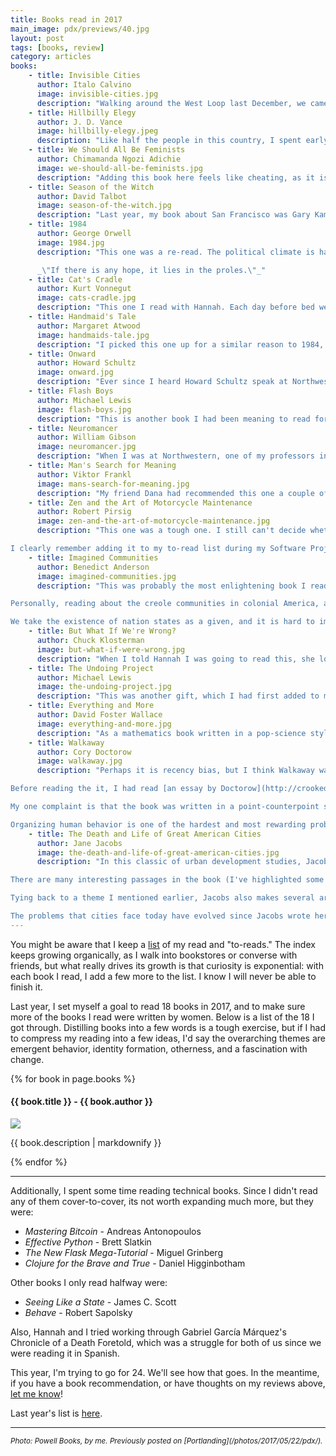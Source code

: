 ```yaml
---
title: Books read in 2017
main_image: pdx/previews/40.jpg
layout: post
tags: [books, review]
category: articles
books:
    - title: Invisible Cities
      author: Italo Calvino
      image: invisible-cities.jpg
      description: "Walking around the West Loop last December, we came across a great [used book store](http://www.open-books.org/). I picked up _Invisible Cities_, not really knowing what to expect, but knowing it'd be good. It was. The book is told from the perspective of Marco Polo, who is telling Kublai Khan about his travels through the Khan's empire. Each chapter is devoted to a city, with short exchanges between the explorer and the emperor scattered throughout. Commentary about identities, culture, and cosmopolitanism make these conversations the best parts of the book. In many ways, the surreal descriptions of the cities reminded me of reading Borges, full of infinities, circularities, and strange anachronisms. With remarks such as \"A description of Zaira as it is today should contain all Zaira's past,\" or \"The more one was lost in unfamiliar quarters of distant cities, the more one understood the other cities he had crossed to arrive there,\" it kept me thinking about path dependence, how experiences form one's self, and how lucky I am to have traveled around the world. This is one I'll probably re-read in a few years."
    - title: Hillbilly Elegy
      author: J. D. Vance
      image: hillbilly-elegy.jpeg
      description: "Like half the people in this country, I spent early 2017 trying to figure out what the hell had just happened. I got this book as a gift, and started reading it right away. The book has become one of the essentials in building up the narrative of the poor white underclass that got Trump to power. When I read it, I saw it as a viable explanation: disenfranchised rednecks losing their jobs were looking to improve their economic outlook. But as time went on, I started buying into that story less and less. I'm convinced the rise of Trump is [all about racism](https://twitter.com/Noahpinion/status/946446862898282496) and an unwillingness to pay for government services that _the other_ will enjoy - but I digress, back to the book. My life in the US has been limited to a very narrow population, first at Northwestern, and now in San Francisco. With his book, Vance does a good job of giving us a window into a community that, at least for me, had been totally inaccessible. Just that makes the book worthwhile."
    - title: We Should All Be Feminists
      author: Chimamanda Ngozi Adichie
      image: we-should-all-be-feminists.jpg
      description: "Adding this book here feels like cheating, as it is more a short essay than an actual book. If you don't want to read the book, there's a [TED talk](https://www.ted.com/talks/chimamanda_ngozi_adichie_we_should_all_be_feminists) that has 90% the same content word for word. The main point that Adichie makes is that most issues around gender are structural, and that we should change the way we interact with others if we actually believe that something should be done about gender equality. She makes obvious points (at least, obvious to me), such as the fact that male/female portrayals in our culture are based on old stereotypes, and  that we have to educate kids about gender roles differently, but more importantly she talks about how we should react to day-to-day interactions that we tend to ignore."
    - title: Season of the Witch
      author: David Talbot
      image: season-of-the-witch.jpg
      description: "Last year, my book about San Francisco was Gary Kamiya's [Cool Gray City of Love](/articles/2017/01/06/books/#cool-gray-city-of-love---gary-kamiya). This time, it was Talbot's. Unlike Kamiya's, Season of The Witch talks about a much more specific time in SF history (the 60s, 70s and 80s), but both books tell specific stories of people, places, and events that are often overlooked. It was an enjoyable read, and gave me a fresh view of the city that I live in. The sections that discuss the art and music scene in San Francisco were especially interesting, as I knew all about the images and sounds, but little of their background."
    - title: 1984
      author: George Orwell
      image: 1984.jpg
      description: "This one was a re-read. The political climate is harsh, and, like others, I turned to the classic dystopias to try to make sense of it. Needless to say, I saw this book with very different eyes now than ~10 years ago when I read it the first time. It made me think a lot about the Holocaust, and how people slowly [get used to things](http://www.nybooks.com/daily/2016/11/10/trump-election-autocracy-rules-for-survival/). It is scary to be the proverbial [boiling frogs](https://en.wikipedia.org/wiki/Boiling_frog). The news cycle is so fast that we don't remember what we were angry about a few days ago. As someone joked [on Twitter](https://twitter.com/saladinahmed/status/827919217504710656), every day the disembodied head of the president screams slogans and propaganda in doublespeak at us through our pocket glass rectangles. Insanity. \n

      _\"If there is any hope, it lies in the proles.\"_"
    - title: Cat's Cradle
      author: Kurt Vonnegut
      image: cats-cradle.jpg
      description: "This one I read with Hannah. Each day before bed we'd take turns reading a chapter or two to each other, and it made for great conversations. I knew nothing about the book when we started it, and it ended up being full of themes I really enjoy thinking about: technology's ifnluence on society, social control through culture, and shared identity formation. Most of the book is set on the fictional Caribbean island of San Lorenzo, where people are extremely poor, and the locals follow the cryptic religion of Bokononism. Vonnegut does a great job of building up the tenets of Bokononism, and introduces some great concepts like the [Granfalloon](https://en.wikipedia.org/wiki/Granfalloon), \"a group of people who affect a shared identity or purpose, but whose mutual association is meaningless\" such as companies, states, religions, and more. It was right up my alley."
    - title: Handmaid's Tale
      author: Margaret Atwood
      image: handmaids-tale.jpg
      description: "I picked this one up for a similar reason to 1984, dystopic novels help us understand our lives, but perhaps more importantly it helped me understand the lives of others. Handmaid's Tale is written from the perspective of Offred, an opressed woman in an extremely misogynistic and religious society where there is an underclass of women kept and used only for reproductive purposes. Her story is covered front to back with ideas and details that only a woman could write about. It is easy to build empathy with the handmaids in the book, and the suffering that they go through, but it is also clear that a lot of the themes are just more extreme cases of gender discrimination and violence that occur in our society today. I might start watching the TV show this year."
    - title: Onward
      author: Howard Schultz
      image: onward.jpg
      description: "Ever since I heard Howard Schultz speak at Northwestern four years ago, I wanted to read his books. As a coffee snob who regularly complains about Starbucks’s quality, I went to the event with low expectations and interested mostly in the cult of personality. Even though I hate their product, he did a good job and got me interested in his company. Now, years later, having finally read one of his two books, I have to say I feel conflicted about Onward. The book lays out the reasons for Starbucks's outsized role in the industry, and its influence in American coffee culture, but it does so with a self-indulgent tone that’s hard to take seriously. I did a [full review](/articles/2017/07/16/onward/) back in July, and I think reading that will give you all the info you need - reading the book is not worth it."
    - title: Flash Boys
      author: Michael Lewis
      image: flash-boys.jpg
      description: "This is another book I had been meaning to read for a while (although I actually listened to the audiobook). In it Lewis sheds light on one of the many faces of economic arbitrage in the 21st century. _Flash Boys_ is a story about how Wall Street banks, hedge funds, and other financial institutions apply high frequency trading (HFT) techniques to gain an edge over other players in the most competitive financial markets. It is a great story at the intersection of technology, finance, complexity, and human behavior, and I found listening to it quite enjoyable. Read my full review [here](/articles/2017/08/30/flash/)."
    - title: Neuromancer
      author: William Gibson
      image: neuromancer.jpg
      description: "When I was at Northwestern, one of my professors in the economics department insisted that as someone working in technology I should read Neuromancer. In my professor's words, \"you'd never believe it was published when it was,\" and Gibson's view of the future in 1984 was indeed forward-looking. He came up with the concepts of _Cyberspace_, as well as _The Matrix_ \"_a consensual hallucination experienced daily by billions of legitimate operators, in every nation ... A graphic representation of data abstracted from banks of every computer in the human system. Unthinkable complexity._\" Reading this in the 80s must have evoked very different images than it does today. In some ways Gibson's writing was amazingly prescient. On the one hand, biohacking and internet-like virtual reality are central themes to the story, but on the other hand so are payphones. What I found most interesting in the book were the conversations between people and machines, and their discussions of consciousness, memory, and mortality. Had I read it when it first came out, those would not have been as interesting."
    - title: Man's Search for Meaning
      author: Viktor Frankl
      image: mans-search-for-meaning.jpg
      description: "My friend Dana had recommended this one a couple of years ago during a trip to New York. The book is divided into two parts. The first, a narration of Frankl's experience as a prisoner in Auschwitz during World War II, is much more interesting than the second, an introduction to Logotherapy, the author's theory of psychology. As you would expect, the book is full of horrible stories from the death camps, but Frankl's tenet of finding meaning in the worst conditions imaginable gives the reader reasons to be optimistic, too - even there, people found humanity and reasons to keep going. Listening to this audiobook made for some very introspective bike rides to and from work. \"Those who have a _why_ to live, can bear with almost any _how_.\""
    - title: Zen and the Art of Motorcycle Maintenance
      author: Robert Pirsig
      image: zen-and-the-art-of-motorcycle-maintenance.jpg
      description: "This one was a tough one. I still can't decide whether I liked it or hated it. _Zen_ is a book of dichotomies. Romantics and classics, technology and humanism, the narrator and Phaedrus. At first, I enjoyed the conversations about philosophy, but hated the author's ramblings on Quality -- his undefinable theory of reality -- and his time in academia. The book is redeemed by the fact that it is based on the author's life and his struggle with schizophrenia. The stories of human interaction with friends, family, colleagues, and the narrator himself are much more interesting than the philosophical discourse.\n

I clearly remember adding it to my to-read list during my Software Project Management class, when my team had strayed from our objective, and our professor interrupted us to tell us about a scene: the characters are camping, and the lead wants to make dinner, so he searches for a machete, but it is dark, so he goes through his bag first to find a flashlight, but can't find it, so he goes to his motorcycle and turns on the headlamp to find the flashlight. \"It takes a long time to realize I don't need the flashlight, I need the machete, which is in plain sight.\" By the time he found it, the fire had been lit by someone else. That day I learned about yak shaving."
    - title: Imagined Communities
      author: Benedict Anderson
      image: imagined-communities.jpg
      description: "This was probably the most enlightening book I read this year. This one was a recommendation from my high school history teacher. Soon after the election, and after [a bad experience renewing my visa](/articles/2017/01/30/not-today/) I started reading obsessively about identity, nationalism, states, and nations, so naturally I asked him for books worth reading, and this was his suggestion. Anderson's book defines a [more rigorous version](https://en.wikipedia.org/wiki/Imagined_community) of Vonnegut's granfalloons. I tried hard to understand it, so I [took notes along the way](https://docs.google.com/document/d/1-Cq-3TWMFbjuHo7lkzNJCGHdjSbminlpoMs8HDY0Zw8/). Anderson explains the rise of nations as a confluence of trends. The erosion of religion, the rise of print capitalism, the appearance of \"shared linear time,\" the growth of the bureaucratic state, and the distance between imperial colonies and their capitals, all created the right environment for nation-states to become the undeniable paradigm for governance in our time.\n

Personally, reading about the creole communities in colonial America, and how they saw themselves vis a vis Spain, England, et al, hit close to home. The son of a Spaniard in America did not see himself as an American, but as a Spaniard, while in the eyes of someone in Madrid, he was not a True Spaniard. Eventually, the Spanish bureaucrats started to think of themselves as \"homeless,\" sharing much more with the administrators of other nearby colonies than with the motherland. I see a similar kind of identity loss happening in my life, and in [many of my contemporaries'](https://www.ribbonfarm.com/2011/10/04/the-stream-map-of-the-world/).\n

We take the existence of nation states as a given, and it is hard to imagine a world without them, but technology and politics are aligning in strange ways [these days](https://www.youtube.com/watch?v=YQaLQb6XSy0). Expect me to write more about this one at some point soon."
    - title: But What If We're Wrong?
      author: Chuck Klosterman
      image: but-what-if-were-wrong.jpg
      description: "When I told Hannah I was going to read this, she looked at me, incredulous, and told me, \"That just doesn't seem like an author you'd enjoy.\" But after reading it, I could not shut up about it. I was introduced to it when Russ Roberts interviewed Klosterman for a lighter than usual [episode of EconTalk](http://www.econtalk.org/archives/2016/08/chuck_klosterma.html). The book's main idea is well synthesized by what the author calls Klosterman's Razor: \"...the philosophical belief that the best hypothesis is the one that reflexively accepts its potential wrongness to begin with.\" That's an idea I can get behind. While I am not contrarian for the sake of being contrarian, I do take pride in the heresy of considering the potential wrongness of ideas that most people take for granted. It is somewhat odd to discuss whether The Beatles, Elvis, or Dylan might not be worth remembering, a few pages away from a scientific conversation about whether we've arrived at the end of knowledge, but, in fact, it is the variety of fields from which the author presents unthinkable thoughts that makes it an interesting read. Klosterman's book is full of dubious claims, and has little to no academic rigor, but I'd still recommend it. If anything, it will make you realize what you're wrong about, and make you better off in the long run."
    - title: The Undoing Project
      author: Michael Lewis
      image: the-undoing-project.jpg
      description: "This was another gift, which I had first added to my stack when I heard of it described as \"the lighter version of _Thinking Fast and Slow_.\" When I started reading the book, and Lewis spent a full chapter talking about sports I thought of putting it down, but powered through it until the real content began. _The Undoing Project_ tells the story of Amos Tversky and Daniel Kahneman, two psychologists who revolutionized not just the field of psychology, but also that of economics, ultimately getting Kahneman the Nobel Prize in Economics (after Tversky's death). Beyond explaining their research and discoveries, much of the book is biographical, telling the origin story of how the two got started in the field and built one of the best working relationships you can imagine. An amusing aspect of the book for me is how much the story of these two is tied to the story of Israel as a young country, and how much Lewis explains details that the average reader is not at all familiar with, but which I've known since my childhood. I probably should put the time in and read _Thinking Fast and Slow_ as well."
    - title: Everything and More
      author: David Foster Wallace
      image: everything-and-more.jpg
      description: "As a mathematics book written in a pop-science style, _Everything and More_ walks a thin line between being too technical for the untrained reader and too dumbed down for the expert. For better or for worse, I fall somewhere in between. I found the explanations of complicated mathematical ideas and their proofs entertaining, but enjoyed most DFW's recounting of the field's development during the 1700s and 1800s. What was most striking was how much of a parallel I could draw between the development of calculus and today’s state of the art in computer science: treating useful but poorly understood methods as black boxes can lead to strange places. Read my full review [here](/articles/2017/10/27/infinity/)."
    - title: Walkaway
      author: Cory Doctorow
      image: walkaway.jpg
      description: "Perhaps it is recency bias, but I think Walkaway was my favorite one of the year. The book touches on all sorts of present day anxieties, taken to the extreme: From people going in debt to acquire useless education/degrees, to the rising costs of healthcare, the growing power of the surveilance state, the concentration of wealth in the hands of a few, and more. The story develops in a near-future Canada, where civilization has devolved into two distinct subsets. On the one hand, there is _default_, where the zotta-rich oligarchy has fully captured the economy, and the working class has no agency or opportunity, [working hard to barely get by](https://strikemag.org/bullshit-jobs/). Then, there is _walkaway_, where those who have had enough of the status quo are building a new system, and are experimenting to see how to organize this new society. It is a textbook example of [exit](https://en.wikipedia.org/wiki/Exit,_Voice,_and_Loyalty).\n

Before reading the it, I had read [an essay by Doctorow](http://crookedtimber.org/2017/05/10/coases-spectre/) describing it as a _Coasean Tale_, so I read it with a predisposition to see most events in the plot through the lens of coordination problems. I'm sure most people wouldn't have caught that, as it is never made explicit, and the discussions of the implications of new technologies like advanced material sourcing/3D printing or inmortality through [brain-uploading](https://en.wikipedia.org/wiki/Mind_uploading) overwhelm the nuanced talk of organizational behavior. Knowing that the ultimate message was about finding ways to improve how humans build on each other's work made it all the more interesting.\n

My one complaint is that the book was written in a point-counterpoint style, where long winded and deeply engaging conversations on dense topics like post-humanism and property rights are suddenly contrasted with scenes full of sex and violence. Doctorow could have toned the latter down and done a better job of blending the two, but the arguments exposed by the characters are so interesting that even with its disjointed style the book was very enjoyable.\n

Organizing human behavior is one of the hardest and most rewarding problems we can spend our days thinking about. The only reason humanity is where it is now is that we've figured out how to build on each other's selfish individual goals, and Doctorow brilliantly illustrates an alternative to our default."
    - title: The Death and Life of Great American Cities
      author: Jane Jacobs
      image: the-death-and-life-of-great-american-cities.jpg
      description: "In this classic of urban development studies, Jacobs discusses the decline of cities in the first half of the twentieth century, and proposes a series of ideas for how to turn them around. Like many in my generation, I love dense urban living, and balk at the idea of going home to a non-descript suburb. I live in a lively neighborhood in San Francisco, where public transit, a diverse population, and mixed-use buildings are defining features, and it is hard for me to think of a time when these were not valued and when people thought that the opposite was desirable.\n

There are many interesting passages in the book (I've highlighted some [here](https://twitter.com/avyfain/status/947149252165222400)), but one of the most striking themes was the view that cities are different from towns and suburbs because they oblige us to interact with strangers. In fact, healthy cities promote these interactions, and city dwellers derive a lot of value from them, mostly through emergent behavior. For example, the fact that many individuals from all over the city have independently decided to spend their weekend afternoons in [Dolores Park](https://en.wikipedia.org/wiki/Mission_Dolores_Park) is what makes it a wonderful place to be, regardless of whether an urban designer decided to pour resources into it.\n

Tying back to a theme I mentioned earlier, Jacobs also makes several arguments that a man would probably not even notice. Several pages are devoted to how (mostly male and white) urban designers assume that men are away at work, while the women were the ones participating in city life. These ideas influenced the way neighborhoods, parks, and schools were set up, and were wholly disconnected with reality, then and now. She discusses, for example, how sidewalks are seen as unimportant by modern designers, even though they are a fundamental tool for urban child-rearing, or how diversity of use of parks in residential areas is minimal, as their design is aimed solely at mothers with their kids. As we've come to learn, getting a diversity of ideas and opinions from all sorts of users is central to any kind of design process.\n

The problems that cities face today have evolved since Jacobs wrote her treatise, and that's partially because when we look at our cities today the ideas that Jacobs exposed in _The Death and Life of Great American Cities_ have been implemented everywhere. What were once contrarian views are now seen as truths, and urban change has given way to new challenges. Understanding that the problems are structural is a good first step, and Jacobs' book helped me gain some clarity on things we should be working on."
---
```


You might be aware that I keep a [list](https://docs.google.com/spreadsheets/d/1VkbAVV86-HRxxl0PlCTVl_beF2GjvofUYeVyuNAAQTg/) of my read and "to-reads." The index keeps growing organically, as I walk into bookstores or converse with friends, but what really drives its growth is that curiosity is exponential: with each book I read, I add a few more to the list. I know I will never be able to finish it.

Last year, I set myself a goal to read 18 books in 2017, and to make sure more of the books I read were written by women. Below is a list of the 18 I got through. Distilling books into a few words is a tough exercise, but if I had to compress my reading into a few ideas, I'd say the overarching themes are emergent behavior, identity formation, otherness, and a fascination with change.


{% for book in page.books %}
  <div class="book-review" id="{{book.title | downcase | replace: ' ', '-'}}">
  <h4>{{ book.title }} - {{ book.author }}</h4>
  <img class="book-cover book-border" src="{{ site.image_path }}books/{{ book.image }}">
  <p>{{ book.description | markdownify }}</p>
  </div>
{% endfor %}

<hr>

Additionally, I spent some time reading technical books. Since I didn't read any of them cover-to-cover, its not worth expanding much more, but they were:

* _Mastering Bitcoin_ - Andreas Antonopoulos
* _Effective Python_ - Brett Slatkin
* _The New Flask Mega-Tutorial_ - Miguel Grinberg
* _Clojure for the Brave and True_ - Daniel Higginbotham

Other books I only read halfway were:

* _Seeing Like a State_ - James C. Scott
* _Behave_ - Robert Sapolsky

Also, Hannah and I tried working through Gabriel García Márquez's Chronicle of a Death Foretold, which was a struggle for both of us since we were reading it in Spanish.

This year, I'm trying to go for 24. We'll see how that goes. In the meantime, if you have a book recommendation, or have thoughts on my reviews above, [let me know](/contact)!

Last year's list is [here](/articles/2017/01/06/books/).

<hr>
<small><em>Photo: Powell Books, by me. Previously posted on [Portlanding](/photos/2017/05/22/pdx/).</em></small>
